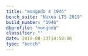 ```yaml
---
title: "mongodb 4 1946"
bench_suite: "Nuxeo LTS 2019"
build_number: "1946"
dbprofile: "mongodb"
classifier: ""
date: 2019-08-13T14:58:08
type: "bench"
---
```

